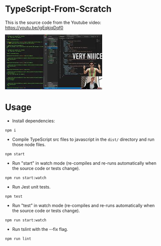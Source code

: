 # TypeScript-From-Scratch

This is the source code from the Youtube video: https://youtu.be/igEqkiqDqf0

<a href="https://youtu.be/igEqkiqDqf0">
  <img src="./typescript-from-scratch-thumbnail.jpg"/>
</a>

# Usage

- Install dependencies:
```
npm i
```

- Compile TypeScript src files to javascript in the `dist/` directory and run those node files.  
```
npm start
```

- Run "start" in watch mode (re-compiles and re-runs automatically when the source code or tests change).
```
npm run start:watch
```

- Run Jest unit tests.
```
npm test
```

- Run "test" in watch mode (re-compiles and re-runs automatically when the source code or tests change).
```
npm run start:watch
```

- Run tslint with the --fix flag.
```
npm run lint
```

